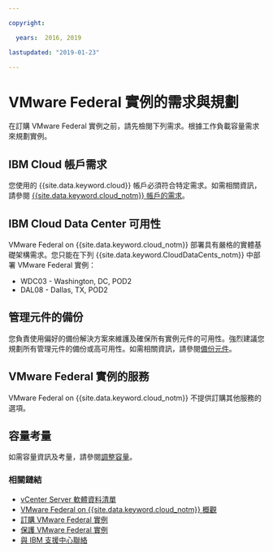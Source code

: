 ```yaml
---

copyright:

  years:  2016, 2019

lastupdated: "2019-01-23"

---
```


# VMware Federal 實例的需求與規劃

在訂購 VMware Federal 實例之前，請先檢閱下列需求。根據工作負載容量需求來規劃實例。

## IBM Cloud 帳戶需求

您使用的 {{site.data.keyword.cloud}} 帳戶必須符合特定需求。如需相關資訊，請參閱 [{{site.data.keyword.cloud_notm}} 帳戶的需求](/docs/services/vmwaresolutions/vmonic/slaccountrequirement.html)。

## IBM Cloud Data Center 可用性

VMware Federal on {{site.data.keyword.cloud_notm}} 部署具有嚴格的實體基礎架構需求。您只能在下列 {{site.data.keyword.CloudDataCents_notm}} 中部署 VMware Federal 實例：
- WDC03 - Washington, DC, POD2
- DAL08 - Dallas, TX, POD2

## 管理元件的備份

您負責使用偏好的備份解決方案來維護及確保所有實例元件的可用性。強烈建議您規劃所有管理元件的備份或高可用性。如需相關資訊，請參閱[備份元件](/docs/services/vmwaresolutions/archiref/solution/solution_backingup.html)。

## VMware Federal 實例的服務

VMware Federal on {{site.data.keyword.cloud_notm}} 不提供訂購其他服務的選項。

## 容量考量

如需容量資訊及考量，請參閱[調整容量](/docs/services/vmwaresolutions/archiref/solution/solution_scaling.html)。

### 相關鏈結

* [vCenter Server 軟體資料清單](/docs/services/vmwaresolutions/vcenter/vc_bom.html)
* [VMware Federal on {{site.data.keyword.cloud_notm}} 概觀](/docs/services/vmwaresolutions/vcenter/vc_fed_overview.html)
* [訂購 VMware Federal 實例](/docs/services/vmwaresolutions/vcenter/vc_fed_orderinginstance.html)
* [保護 VMware Federal 實例](/docs/services/vmwaresolutions/vcenter/vc_fed_securinginstance.html)
* [與 IBM 支援中心聯絡](/docs/services/vmwaresolutions/vmonic/trbl_support.html)
